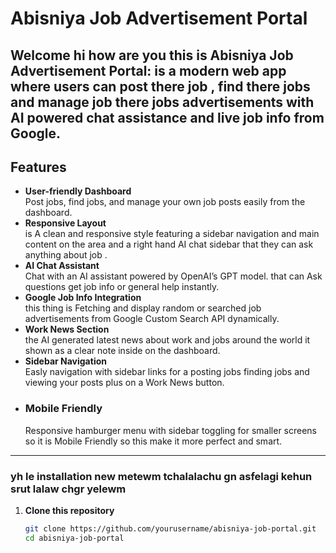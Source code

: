 # Abisniya Job Advertisement Portal
Welcome hi how are you this is Abisniya Job Advertisement Portal: is a modern web app where users can post there job , find there jobs and manage job there jobs advertisements with AI powered chat assistance and live job info from Google.
-----------------------------------------------------------------------------------------------------------------------------------
## Features 
- **User-friendly Dashboard**  
  Post jobs, find jobs, and manage your own job posts easily from the dashboard.
- **Responsive Layout**  
  is A clean and responsive style featuring a sidebar navigation and main content on the area and a right hand AI chat sidebar that they can ask anything about job .
- **AI Chat Assistant**  
  Chat with an AI assistant powered by OpenAI’s GPT model. that can Ask questions get job info or general help instantly.
- **Google Job Info Integration**  
 this thing is Fetching and display random or searched job advertisements from Google Custom Search API dynamically.
- **Work News Section**  
  the AI generated latest news about work and jobs around the world it shown as a clear note inside on the dashboard.
- **Sidebar Navigation**  
  Easly navigation with sidebar links for a posting jobs finding jobs and viewing your posts plus on a Work News button.
- ### Mobile Friendly 
  Responsive hamburger menu with sidebar toggling for smaller screens so it is Mobile Friendly so this make it more perfect and smart.
---
### yh le installation new metewm tchalalachu gn asfelagi kehun srut lalaw chgr yelewm 
1. **Clone this repository**  
   ```bash wym cmd lay powershell laym ychalal
   git clone https://github.com/yourusername/abisniya-job-portal.git
   cd abisniya-job-portal
